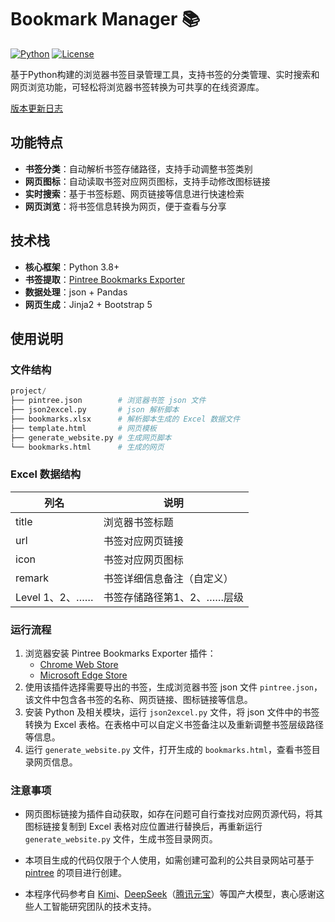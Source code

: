 # Bookmark Manager 📚

[![Python](https://img.shields.io/badge/Python-3.8%2B-blue)](https://www.python.org/)
[![License](https://img.shields.io/badge/License-MIT-green)](LICENSE)

基于Python构建的浏览器书签目录管理工具，支持书签的分类管理、实时搜索和网页浏览功能，可轻松将浏览器书签转换为可共享的在线资源库。

[版本更新日志](changelog.md)

## 功能特点

- **书签分类**：自动解析书签存储路径，支持手动调整书签类别
- **网页图标**：自动读取书签对应网页图标，支持手动修改图标链接
- **实时搜索**：基于书签标题、网页链接等信息进行快速检索
- **网页浏览**：将书签信息转换为网页，便于查看与分享

## 技术栈

- **核心框架**：Python 3.8+
- **书签提取**：[Pintree Bookmarks Exporter](https://www.pintree.io/)
- **数据处理**：json + Pandas
- **网页生成**：Jinja2 + Bootstrap 5

## 使用说明

### 文件结构

```python
project/
├── pintree.json		# 浏览器书签 json 文件
├── json2excel.py		# json 解析脚本
├── bookmarks.xlsx      # 解析脚本生成的 Excel 数据文件
├── template.html     	# 网页模板
├── generate_website.py # 生成网页脚本
└── bookmarks.html      # 生成的网页
```

### Excel 数据结构

| 列名           | 说明                       |
| -------------- | -------------------------- |
| title          | 浏览器书签标题             |
| url            | 书签对应网页链接           |
| icon           | 书签对应网页图标           |
| remark         | 书签详细信息备注（自定义） |
| Level 1、2、…… | 书签存储路径第1、2、……层级 |

### 运行流程

1. 浏览器安装 Pintree Bookmarks Exporter 插件：
   - [Chrome Web Store](https://chromewebstore.google.com/detail/pintree-bookmarks-exporte/mjcglnkikjidokobpfdcdmcnfdicojce)
   - [Microsoft Edge Store](https://microsoftedge.microsoft.com/addons/detail/pintree-bookmarks-exporte/binmofchlenaimbnocogbpebiodjlgkm)
2. 使用该插件选择需要导出的书签，生成浏览器书签 json 文件 `pintree.json`，该文件中包含各书签的名称、网页链接、图标链接等信息。
3. 安装 Python 及相关模块，运行 `json2excel.py` 文件，将 json 文件中的书签转换为 Excel 表格。在表格中可以自定义书签备注以及重新调整书签层级路径等信息。
4. 运行 `generate_website.py` 文件，打开生成的 `bookmarks.html`，查看书签目录网页信息。

### 注意事项

- 网页图标链接为插件自动获取，如存在问题可自行查找对应网页源代码，将其图标链接复制到 Excel 表格对应位置进行替换后，再重新运行 `generate_website.py` 文件，生成书签目录网页。

- 本项目生成的代码仅限于个人使用，如需创建可盈利的公共目录网站可基于 [pintree](https://www.pintree.io/zh) 的项目进行创建。

- 本程序代码参考自 [Kimi](https://kimi.moonshot.cn/)、[DeepSeek](https://www.deepseek.com/)（[腾讯元宝](https://yuanbao.tencent.com/)）等国产大模型，衷心感谢这些人工智能研究团队的技术支持。

  
